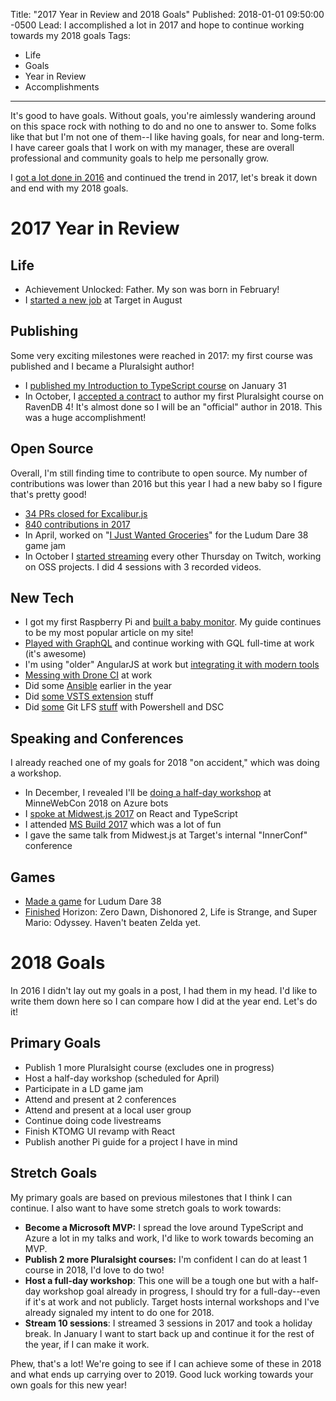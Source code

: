 Title: "2017 Year in Review and 2018 Goals"
Published: 2018-01-01 09:50:00 -0500
Lead: I accomplished a lot in 2017 and hope to continue working towards my 2018 goals
Tags:
- Life
- Goals
- Year in Review
- Accomplishments
---

It's good to have goals. Without goals, you're aimlessly wandering around on this space rock with nothing to do and no one to answer to. Some folks like that but I'm not one of them--I like having goals, for near and long-term. I have career goals that I work on with my manager, these are overall professional and community goals to help me personally grow.

I [got a lot done in 2016](https://kamranicus.com/posts/2017-01-02-year-in-review) and continued the trend in 2017, let's break it down and end with my 2018 goals.

# 2017 Year in Review

## Life

- Achievement Unlocked: Father. My son was born in February!
- I [started a new job](https://kamranicus.com/posts/2017-08-28-joined-target) at Target in August

## Publishing

Some very exciting milestones were reached in 2017: my first course was published and I became a Pluralsight author!

- I [published my Introduction to TypeScript course](https://kamranicus.com/posts/2017-01-31-introduction-to-typescript-course-packt-publishing) on January 31
- In October, I [accepted a contract](https://kamranicus.com/posts/2017-10-10-becoming-a-pluralsight-author) to author my first Pluralsight course on RavenDB 4! It's almost done so I will be an "official" author in 2018. This was a huge accomplishment!

## Open Source

Overall, I'm still finding time to contribute to open source. My number of contributions was lower than 2016 but this year I had a new baby so I figure that's pretty good!

- [34 PRs closed for Excalibur.js](https://github.com/excaliburjs/Excalibur/pulls?page=1&q=is%3Apr+is%3Aclosed+author%3Akamranayub)
- [840 contributions in 2017](https://github.com/kamranayub?tab=overview&from=2017-12-01&to=2017-12-31)
- In April, worked on "[I Just Wanted Groceries](https://github.com/excaliburjs/ludum-38)" for the Ludum Dare 38 game jam
- In October I [started streaming](https://www.youtube.com/playlist?list=PL3ac-9HYUzQjbIWk7BczVfPqVD2_BNWhE) every other Thursday on Twitch, working on OSS projects. I did 4 sessions with 3 recorded videos.

## New Tech

- I got my first Raspberry Pi and [built a baby monitor](https://kamranicus.com/posts/2017-02-21-building-a-raspberry-pi-3-baby-monitor-livestream-audio-video). My guide continues to be my most popular article on my site!
- [Played with GraphQL](https://kamranicus.com/posts/2017-10-27-frontend-masters-node-api-graphql) and continue working with GQL full-time at work (it's awesome)
- I'm using "older" AngularJS at work but [integrating it with modern tools](https://kamranicus.com/posts/2017-10-06-webpack-karma-jest-babel-angularjs)
- [Messing with Drone CI](https://kamranicus.com/posts/2017-11-20-node-chrome-headless-drone-image) at work
- Did some [Ansible](https://github.com/ansible/ansible/pulls/kamranayub) earlier in the year
- Did [some VSTS extension](https://github.com/rschiefer/MSDeployAllTheThings/pull/6) stuff
- Did [some](https://kamranicus.com/posts/2017-02-04-powershell-dsc-git-lfs-binaries) Git LFS [stuff](https://kamranicus.com/posts/2017-06-14-downloading-git-lfs-files-from-tfs-vsts) with Powershell and DSC

## Speaking and Conferences

I already reached one of my goals for 2018 "on accident," which was doing a workshop.

- In December, I revealed I'll be [doing a half-day workshop](https://kamranicus.com/posts/2017-12-18-workshop-bots-javascript-node-minnewebcon) at MinneWebCon 2018 on Azure bots
- I [spoke at Midwest.js 2017](https://kamranicus.com/posts/2017-07-14-midwestjs-react-typescript) on React and TypeScript
- I attended [MS Build 2017](https://kamranicus.com/posts/2017-02-01-build-2017) which was a lot of fun
- I gave the same talk from Midwest.js at Target's internal "InnerConf" conference

## Games

- [Made a game](https://github.com/excaliburjs/ludum-38) for Ludum Dare 38
- [Finished](https://keeptrackofmygames.com/users/kamranicus/lists/played/?sortBy=DateAdded) Horizon: Zero Dawn, Dishonored 2, Life is Strange, and Super Mario: Odyssey. Haven't beaten Zelda yet.

# 2018 Goals

In 2016 I didn't lay out my goals in a post, I had them in my head. I'd like to write them down here so I can compare how I did at the year end. Let's do it!

## Primary Goals

- Publish 1 more Pluralsight course (excludes one in progress)
- Host a half-day workshop (scheduled for April)
- Participate in a LD game jam
- Attend and present at 2 conferences
- Attend and present at a local user group
- Continue doing code livestreams
- Finish KTOMG UI revamp with React
- Publish another Pi guide for a project I have in mind

## Stretch Goals

My primary goals are based on previous milestones that I think I can continue. I also want to have some stretch goals to work towards:

- **Become a Microsoft MVP:** I spread the love around TypeScript and Azure a lot in my talks and work, I'd like to work towards becoming an MVP.
- **Publish 2 more Pluralsight courses:** I'm confident I can do at least 1 course in 2018, I'd love to do two!
- **Host a full-day workshop**: This one will be a tough one but with a half-day workshop goal already in progress, I should try for a full-day--even if it's at work and not publicly. Target hosts internal workshops and I've already signaled my intent to do one for 2018.
- **Stream 10 sessions**: I streamed 3 sessions in 2017 and took a holiday break. In January I want to start back up and continue it for the rest of the year, if I can make it work.

Phew, that's a lot! We're going to see if I can achieve some of these in 2018 and what ends up carrying over to 2019. Good luck working towards your own goals for this new year!